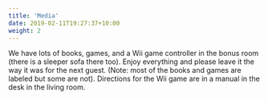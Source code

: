 ```yaml
---
title: 'Media'
date: 2019-02-11T19:27:37+10:00
weight: 2
---
```



We have lots of books, games, and a Wii game controller in the bonus room (there is a sleeper sofa there too). Enjoy everything and please leave it the way it was for the next guest. (Note: most of the books and games are labeled but some are not). Directions for the Wii game are in a manual in the desk in the living room.
